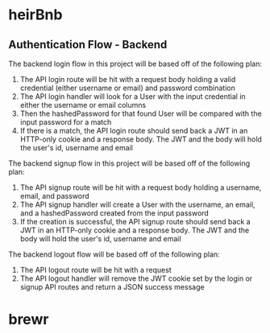 # heirBnb

## Authentication Flow - Backend

The backend login flow in this project will be based off of the following plan:

1. The API login route will be hit with a request body holding a valid credential (either username or email) and password combination
2. The API login handler will look for a User with the input credential in either the username or email columns
3. Then the hashedPassword for that found User will be compared with the input password for a match
4. If there is a match, the API login route should send back a JWT in an HTTP-only cookie and a response body. The JWT and the body will hold the user's id, username and email

The backend signup flow in this project will be based off of the following plan:

1. The API signup route will be hit with a request body holding a username, email, and password
2. The API signup handler will create a User with the username, an email, and a hashedPassword created from the input password
3. If the creation is successful, the API signup route should send back a JWT in an HTTP-only cookie and a response body. The JWT and the body will hold the user's id, username and email

The backend logout flow will be based off of the following plan:

1. The API logout route will be hit with a request
2. The API logout handler will remove the JWT cookie set by the login or signup API routes and return a JSON success message
# brewr

